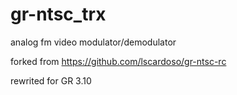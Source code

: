 # gr-ntsc_trx
analog fm video modulator/demodulator

forked from
https://github.com/lscardoso/gr-ntsc-rc

rewrited for GR 3.10

